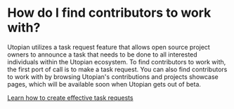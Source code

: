 # How do I find contributors to work with?

Utopian utilizes a task request feature that allows open source project owners to announce a task that needs to be done to all interested individuals within the Utopian ecosystem. To find contributors to work with, the first port of call is to make a task request. You can also find contributors to work with by browsing Utopian's contributions and projects showcase pages, which will be available soon when Utopian gets out of beta.

[Learn how to create effective task requests](#)
